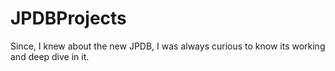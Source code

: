 # JPDBProjects
Since, I knew about the new JPDB, I was always curious to know its working and deep dive in it.
